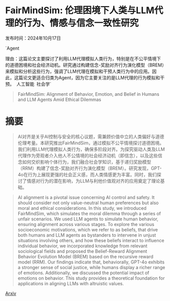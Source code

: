 # FairMindSim: 伦理困境下人类与LLM代理的行为、情感与信念一致性研究

发布时间：2024年10月17日

`Agent

理由：这篇论文主要探讨了利用LLM代理模拟人类行为，特别是在不公平情境下的道德困境和社会经济动机。研究通过构建信念-奖励对齐行为演化模型（BREM）来模拟和分析这些行为，强调了LLM代理在模拟和干预人类行为中的应用。因此，这篇论文更适合归类为Agent，因为它主要关注的是LLM代理的行为模拟和干预。` `人工智能` `社会学`

> FairMindSim: Alignment of Behavior, Emotion, and Belief in Humans and LLM Agents Amid Ethical Dilemmas

# 摘要

> AI对齐是关乎AI控制与安全的核心议题，需兼顾价值中立的人类偏好与道德伦理考量。本研究推出FairMindSim，通过模拟不公平情境探讨道德困境。我们利用LLM代理模拟人类行为，确保多阶段对齐。为探究驱动人类及LLM代理作为旁观者介入他人不公情境的社会经济动机（即信念），以及这些信念如何交织影响个体行为，我们融合社会学知识，基于递归奖励模型（RRM）构建了信念-奖励对齐行为演化模型（BREM）。研究发现，GPT-4o在行为上展现更强的社会正义感，而人类情感更为丰富。同时，我们探讨了情感对行为的潜在影响，为LLM与利他价值观对齐的应用奠定了理论基础。

> AI alignment is a pivotal issue concerning AI control and safety. It should consider not only value-neutral human preferences but also moral and ethical considerations. In this study, we introduced FairMindSim, which simulates the moral dilemma through a series of unfair scenarios. We used LLM agents to simulate human behavior, ensuring alignment across various stages. To explore the various socioeconomic motivations, which we refer to as beliefs, that drive both humans and LLM agents as bystanders to intervene in unjust situations involving others, and how these beliefs interact to influence individual behavior, we incorporated knowledge from relevant sociological fields and proposed the Belief-Reward Alignment Behavior Evolution Model (BREM) based on the recursive reward model (RRM). Our findings indicate that, behaviorally, GPT-4o exhibits a stronger sense of social justice, while humans display a richer range of emotions. Additionally, we discussed the potential impact of emotions on behavior. This study provides a theoretical foundation for applications in aligning LLMs with altruistic values.

[Arxiv](https://arxiv.org/abs/2410.10398)